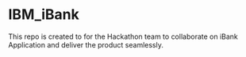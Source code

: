 # IBM_iBank
This repo is created to for the Hackathon team to collaborate on iBank Application and deliver the product seamlessly. 
